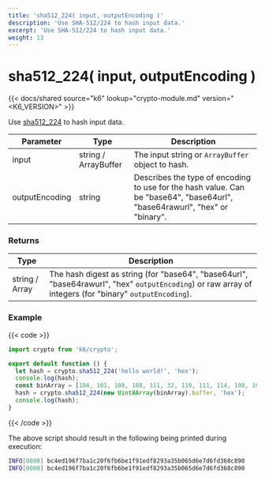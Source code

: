 ```yaml
---
title: 'sha512_224( input, outputEncoding )'
description: 'Use SHA-512/224 to hash input data.'
excerpt: 'Use SHA-512/224 to hash input data.'
weight: 13
---
```


# sha512_224( input, outputEncoding )

{{< docs/shared source="k6" lookup="crypto-module.md" version="<K6_VERSION>" >}}

Use [sha512_224](https://golang.org/pkg/crypto/sha512/) to hash input data.

| Parameter      | Type                 | Description                                                                                                                |
| -------------- | -------------------- | -------------------------------------------------------------------------------------------------------------------------- |
| input          | string / ArrayBuffer | The input string or `ArrayBuffer` object to hash.                                                                          |
| outputEncoding | string               | Describes the type of encoding to use for the hash value. Can be "base64", "base64url", "base64rawurl", "hex" or "binary". |

### Returns

| Type           | Description                                                                                                                                             |
| -------------- | ------------------------------------------------------------------------------------------------------------------------------------------------------- |
| string / Array | The hash digest as string (for "base64", "base64url", "base64rawurl", "hex" `outputEncoding`) or raw array of integers (for "binary" `outputEncoding`). |

### Example

{{< code >}}

```javascript
import crypto from 'k6/crypto';

export default function () {
  let hash = crypto.sha512_224('hello world!', 'hex');
  console.log(hash);
  const binArray = [104, 101, 108, 108, 111, 32, 119, 111, 114, 108, 100, 33];
  hash = crypto.sha512_224(new Uint8Array(binArray).buffer, 'hex');
  console.log(hash);
}
```

{{< /code >}}

The above script should result in the following being printed during execution:

```bash
INFO[0000] bc4ed196f7ba1c20f6fb6be1f91edf8293a35b065d6e7d6fd368c890
INFO[0000] bc4ed196f7ba1c20f6fb6be1f91edf8293a35b065d6e7d6fd368c890
```

